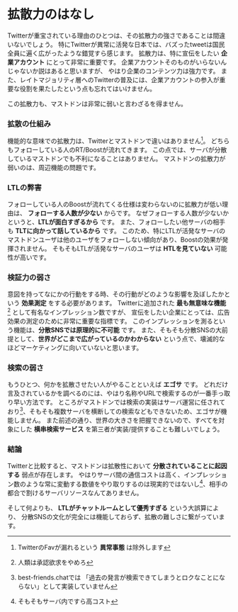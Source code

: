 # 拡散力のはなし

Twitterが重宝されている理由のひとつは、その拡散力の強さであることは間違いないでしょう。
特にTwitterが異常に活発な日本では、バズったtweetは国民全員に遍く広がったような錯覚すら感じます。
拡散力は、特に宣伝をしたい **企業アカウント** にとって非常に重要です。
企業アカウントそのものがいらないんじゃないか説はあると思いますが、
やはり企業のコンテンツ力は強力です。
また、レイトマジョリティ層へのTwitterの普及には、企業アカウントの参入が重要な役割を果たしたという点も忘れてはいけません。

この拡散力も、マストドンは非常に弱いと言わざるを得ません。

### 拡散の仕組み

機能的な意味での拡散力は、Twitterとマストドンで違いはありません[^1]。
どちらもフォローしている人のRT/Boostが流れてきます。
この点では、サーバが分散しているマストドンでも不利になることはありません。
マストドンの拡散力が弱いのは、周辺機能の問題です。

[^1]: TwitterのFavが漏れるという **異常事態** は除外します

### LTLの弊害

フォローしている人のBoostが流れてくる仕様は変わらないのに拡散力が低い理由は、
**フォローする人数が少ない** からです。
なぜフォローする人数が少ないかというと、**LTLが面白すぎるから** です。
また、フォローしたい他サーバの相手も **TLTに向かって話しているから** です。
このため、特にLTLが活発なサーバのマストドンユーザは他のユーザをフォローしない傾向があり、Boostの効果が発揮されません。
そもそもLTLが活発なサーバのユーザは **HTLを見ていない** 可能性が高いです。

### 検証力の弱さ

意図を持ってなにかの行動をする時、その行動がどのような影響を及ぼしたかという **効果測定** をする必要があります。
Twitterに追加された **最も無意味な機能** [^2] として有名なインプレッション数ですが、
宣伝をしたい企業にとっては、広告効果の測定のために非常に重要な指標です。
このインプレッションを測るという機能は、**分散SNSでは原理的に不可能** です。
また、そもそも分散SNSの大前提として、**世界がどこまで広がっているのかわからない** という点で、壊滅的なほどマーケティングに向いていないと思います。

[^2]: 人類は承認欲求をやめろ

### 検索の弱さ

もうひとつ、何かを拡散させたい人がやることといえば **エゴサ** です。
どれだけ言及されているかを調べるのには、やはり名称やURLで検索するのが一番手っ取り早い方法です。
ところがマストドンでは検索の実装はサーバ運営に任されており[^3]、そもそも複数サーバを横断しての検索などもできないため、エゴサが機能しません。
また前述の通り、世界の大きさを把握できないので、すべてを対象にした **横串検索サービス** を第三者が実装/提供することも難しいでしょう。

[^3]: best-friends.chatでは 「過去の発言が検索できてしまうとロクなことにならない」として実装していません

### 結論

Twitterと比較すると、マストドンは拡散性において **分散されていることに起因する** 弱点が存在します。
やはりサーバ間の通信コストは高く、インプレッション数のような常に変動する数値をやり取りするのは現実的ではないし[^4]、相手の都合で割けるサーバリソースなんてありません。

そして何よりも、 **LTLがチャットルームとして優秀すぎる** という大誤算により、
分散SNSの文化が完全には機能しておらず、拡散の難しさに繋がっています。

[^4]: そもそもサーバ内ですら高コスト
